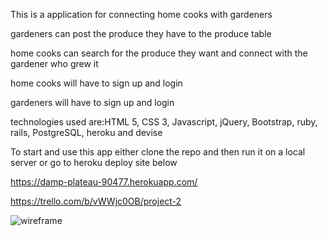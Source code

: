 This is a application for connecting home cooks with gardeners

gardeners can post the produce they have to the produce table

home cooks can search for the produce they want and connect with the gardener who grew it

home cooks will have to sign up and login

gardeners will have to sign up and login

technologies used are:HTML 5, CSS 3, Javascript, jQuery, Bootstrap, ruby, rails, PostgreSQL, heroku and devise

To start and use this app either clone the repo and then run it on a local server or go to heroku deploy site below

https://damp-plateau-90477.herokuapp.com/

https://trello.com/b/vWWjc0OB/project-2

![wireframe](/project2wireframe.png)
